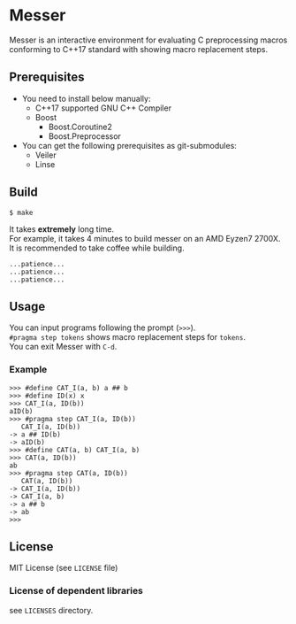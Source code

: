 # Messer

Messer is an interactive environment for evaluating C preprocessing macros conforming to C++17 standard with showing macro replacement steps.

## Prerequisites

- You need to install below manually:
    - C++17 supported GNU C++ Compiler
    - Boost
        - Boost.Coroutine2
        - Boost.Preprocessor
- You can get the following prerequisites as git-submodules:
    - Veiler
    - Linse

## Build

```shell-session
$ make
```

It takes **extremely** long time.  
For example, it takes 4 minutes to build messer on an AMD Eyzen7 2700X.  
It is recommended to take coffee while building.

```
...patience...
...patience...
...patience...
```

## Usage

You can input programs following the prompt (`>>>`).  
`#pragma step tokens` shows macro replacement steps for `tokens`.  
You can exit Messer with `C-d`.

### Example

```
>>> #define CAT_I(a, b) a ## b
>>> #define ID(x) x
>>> CAT_I(a, ID(b))
aID(b)
>>> #pragma step CAT_I(a, ID(b))
   CAT_I(a, ID(b))
-> a ## ID(b)
-> aID(b)
>>> #define CAT(a, b) CAT_I(a, b)
>>> CAT(a, ID(b))
ab
>>> #pragma step CAT(a, ID(b))
   CAT(a, ID(b))
-> CAT_I(a, ID(b))
-> CAT_I(a, b)
-> a ## b
-> ab
>>> 
```

## License

MIT License (see `LICENSE` file)

### License of dependent libraries

see `LICENSES` directory.

